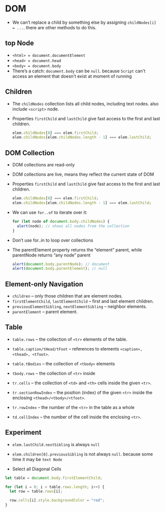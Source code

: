 # DOM 
- We can’t replace a child by something else by assigning `childNodes[i] = ...`. there are other methods to do this.


## top Node
- `<html> = document.documentElement`
- `<head> = document.head`
- `<body> = document.body`
- There’s a catch: `document.body` can be `null`. because `Script` can't access an element that doesn't exist at moment of running 

## Children
- The `childNodes` collection lists all child nodes, including text nodes. also include `<script>` node.
- Properties `firstChild` and `lastChild` give fast access to the first and last children.

  ```js
  elem.childNodes[0] === elem.firstChild;
  elem.childNodes[elem.childNodes.length - 1] === elem.lastChild;
  ```

## DOM Collection

- DOM collections are read-only
- DOM collections are live, means they reflect the current state of DOM
- Properties `firstChild` and `lastChild` give fast access to the first and last children.

  ```js
  elem.childNodes[0] === elem.firstChild;
  elem.childNodes[elem.childNodes.length - 1] === elem.lastChild;
  ```

- We can use `for..of` to iterate over it:

  ```js
  for (let node of document.body.childNodes) {
    alert(node); // shows all nodes from the collection
  }
  ```

- Don’t use for..in to loop over collections
- The parentElement property returns the “element” parent, while parentNode returns “any node” parent

  ```js
  alert(document.body.parentNode); // document
  alert(document.body.parentElement); // null
  ```

## Element-only Navigation

- `children` – only those children that are element nodes.
- `firstElementChild`, `lastElementChild` – first and last element children.
- `previousElementSibling`, `nextElementSibling` – neighbor elements.
- `parentElement` – parent element.


## Table

- `table.rows` – the collection of `<tr>` elements of the table.
- `table.caption/tHead/tFoot` – references to elements `<caption>, <thead>, <tfoot>`.
- `table.tBodies` – the collection of `<tbody>` elements

- `tbody.rows` – the collection of `<tr>` inside

- `tr.cells` – the collection of `<td>` and `<th>` cells inside the given `<tr>`.
- `tr.sectionRowIndex` – the position (index) of the given `<tr>` inside the enclosing `<thead>/<tbody>/<tfoot>`.
- `tr.rowIndex` – the number of the `<tr>` in the table as a whole

- `td.cellIndex` – the number of the cell inside the enclosing `<tr>`.

## Experiment

- `elem.lastChild.nextSibling` is always `null`
- `elem.children[0].previousSibling` is not always `null`. because some time it may be `text Node`

- Select all Diagonal Cells

```js
let table = document.body.firstElementChild;

for (let i = 0; i < table.rows.length; i++) {
  let row = table.rows[i];

  row.cells[i].style.backgroundColor = "red";
}
```